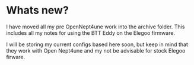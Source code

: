 # Whats new?

I have moved all my pre OpenNept4une work into the archive folder. This includes all my notes for using the BTT Eddy on the Elegoo firmware.

I will be storing my current configs based here soon, but keep in mind that they work with Open Nept4une and my not be advisable for stock Elegoo firware.